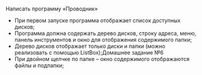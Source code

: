 Написать программу «Проводник»

* При первом запуске программа отображает список доступных дисков;
* Программа должна содержать дерево дисков, строку адреса, меню, панель инструментов и окно для отображения содержимого папки;
* Дерево дисков отображает только диски и папки (можно
реализовать с помощью ListBox);Домашнее задание №6
* При двойном щелчке по папке – окно содержимого отображаются файлы и подпапки;
